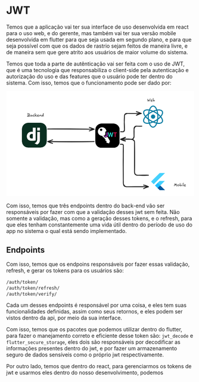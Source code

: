 # JWT

Temos que a aplicação vai ter sua interface de uso desenvolvida em react para o uso web, e do gerente, 
mas também vai ter sua versão mobile desenvolvida em flutter para que seja usada em segundo plano, e para
que seja possível com que os dados de rastrio sejam feitos de maneira livre, e de maneira sem que gere 
atrito aos usuários de maior volume do sistema. 

Temos que toda a parte de autênticação vai ser feita com o uso de JWT, que é uma tecnologia que responsabiliza o client-side
pela autenticação e autorização do uso e das features que o usuário pode ter dentro do sistema. Com isso, temos que o funcionamento pode ser 
dado por:

![jwt-example](./assets/jwt_example.png)

Com isso, temos que três endpoints dentro do back-end vão ser responsáveis por fazer com que a validação desses jwt sem feita. Não somente a 
validação, mas como a geração desses tokens, e o refresh, para que eles tenham constantemente uma vida útil dentro do período de uso do app 
no sistema o qual está sendo implementado. 

## Endpoints

Com isso, temos que os endpoins responsáveis por fazer essas validação, refresh, e gerar os tokens para os usuários são:

```
/auth/token/
/auth/token/refresh/
/auth/token/verify/
```
Cada um desses endpoints é responsável por uma coisa, e eles tem suas funcionalidades definidas, assim como seus retornos, e eles podem ser vistos
dentro da api, por meio da sua interface.

Com isso, temos que os pacotes que podemos utilizar dentro do flutter, para fazer o manejamento correto e eficiente desse token são: `jwt_decode` e `flutter_secure_storage`, eles dois são responsáveis por decodificar as informações presentes dentro do jwt, e por fazer um armazenamento seguro de dados 
sensíveis como o próprio jwt respectivamente.

Por outro lado, temos que dentro do react, para gerenciarmos os tokens de jwt e usarmos eles dentro do nosso desenvolvimento, podemos 
